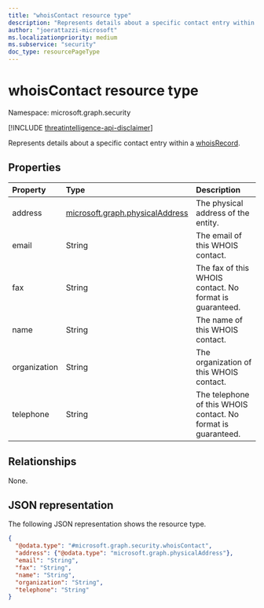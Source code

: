 ```yaml
---
title: "whoisContact resource type"
description: "Represents details about a specific contact entry within a whoisRecord."
author: "joerattazzi-microsoft"
ms.localizationpriority: medium
ms.subservice: "security"
doc_type: resourcePageType
---
```


# whoisContact resource type

Namespace: microsoft.graph.security

[!INCLUDE [threatintelligence-api-disclaimer](../../includes/threatintelligence-api-disclaimer.md)]

Represents details about a specific contact entry within a [whoisRecord](../resources/security-whoisrecord.md).

## Properties

|Property|Type|Description|
|:---|:---|:---|
|address|[microsoft.graph.physicalAddress](../resources/physicaladdress.md)|The physical address of the entity.|
|email|String|The email of this WHOIS contact.|
|fax|String|The fax of this WHOIS contact. No format is guaranteed.|
|name|String|The name of this WHOIS contact.|
|organization|String|The organization of this WHOIS contact.|
|telephone|String|The telephone of this WHOIS contact. No format is guaranteed.|

## Relationships

None.

## JSON representation

The following JSON representation shows the resource type.

<!-- {
  "blockType": "resource",
  "@odata.type": "microsoft.graph.security.whoisContact"
}
-->
``` json
{
  "@odata.type": "#microsoft.graph.security.whoisContact",
  "address": {"@odata.type": "microsoft.graph.physicalAddress"},
  "email": "String",
  "fax": "String",
  "name": "String",
  "organization": "String",
  "telephone": "String"
}
```
